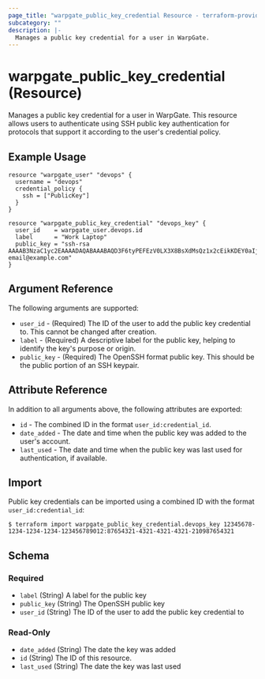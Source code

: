 ```yaml
---
page_title: "warpgate_public_key_credential Resource - terraform-provider-warpgate"
subcategory: ""
description: |-
  Manages a public key credential for a user in WarpGate.
---
```


# warpgate_public_key_credential (Resource)

Manages a public key credential for a user in WarpGate. This resource allows users to authenticate using SSH public key authentication for protocols that support it according to the user's credential policy.

## Example Usage

```hcl
resource "warpgate_user" "devops" {
  username = "devops"
  credential_policy {
    ssh = ["PublicKey"]
  }
}

resource "warpgate_public_key_credential" "devops_key" {
  user_id    = warpgate_user.devops.id
  label      = "Work Laptop"
  public_key = "ssh-rsa AAAAB3NzaC1yc2EAAAADAQABAAABAQD3F6tyPEFEzV0LX3X8BsXdMsQz1x2cEikKDEY0aIj41qgxMCP/iteneqXSIFZBp5vizPvaoIR3Um9xK7PGoW8giupGn+EPuxIA4cDM4vzOqOkiMPhz5XK0whEjkVzTo4+S0puvDZuwIsdiW9mxhJc7tgBNL0cYlWSYVkz4G/fslNfRPW5mYAM49f4fhtxPb5ok4Q2Lg9dPKVHO/Bgeu5woMc7RY0p1ej6D4CKFE6lymSDJpW0YHX/wqE9+cfEauh7xZcG0q9t2ta6F6fmX0agvpFyZo8aFbXeUBr7osSCJNgvavWbM/06niWrOvYX2xwWdhXmXSrbX8ZbabVohBK41 email@example.com"
}
```

## Argument Reference

The following arguments are supported:

* `user_id` - (Required) The ID of the user to add the public key credential to. This cannot be changed after creation.
* `label` - (Required) A descriptive label for the public key, helping to identify the key's purpose or origin.
* `public_key` - (Required) The OpenSSH format public key. This should be the public portion of an SSH keypair.

## Attribute Reference

In addition to all arguments above, the following attributes are exported:

* `id` - The combined ID in the format `user_id:credential_id`.
* `date_added` - The date and time when the public key was added to the user's account.
* `last_used` - The date and time when the public key was last used for authentication, if available.

## Import

Public key credentials can be imported using a combined ID with the format `user_id:credential_id`:

```
$ terraform import warpgate_public_key_credential.devops_key 12345678-1234-1234-1234-123456789012:87654321-4321-4321-4321-210987654321
```

<!-- schema generated by tfplugindocs -->
## Schema

### Required

- `label` (String) A label for the public key
- `public_key` (String) The OpenSSH public key
- `user_id` (String) The ID of the user to add the public key credential to

### Read-Only

- `date_added` (String) The date the key was added
- `id` (String) The ID of this resource.
- `last_used` (String) The date the key was last used
